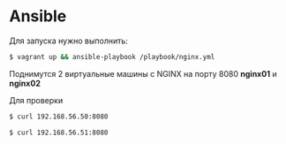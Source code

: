 # Ansible

Для запуска нужно выполнить:
```bash
$ vagrant up && ansible-playbook /playbook/nginx.yml
```
Поднимутся 2 виртуальные машины с NGINX на порту 8080 **nginx01** и **nginx02**

Для проверки 
```bash
$ curl 192.168.56.50:8080
```

```bash
$ curl 192.168.56.51:8080
```

